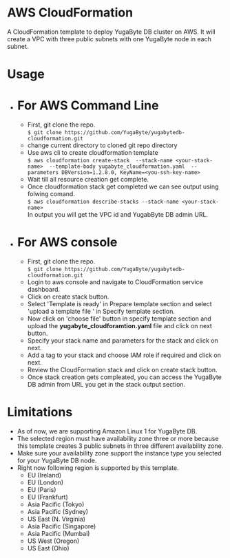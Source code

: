 # AWS CloudFormation

A CloudFormation template to deploy YugaByte DB cluster on AWS. It will create a VPC with three public subnets with one YugaByte node in each subnet. 

# Usage
- # For AWS Command Line
  - First, git clone the repo. <br/>
     ``
        $ git clone https://github.com/YugaByte/yugabytedb-cloudformation.git
    ``    
  - change current directory to cloned git repo directory
  - Use aws cli to create cloudformation template <br/> 
    `` $ aws cloudformation create-stack 
            --stack-name <your-stack-name> 
            --template-body yugabyte_cloudformation.yaml 
            --parameters DBVersion=1.2.8.0,
                      KeyName=<you-ssh-key-name>
    ``
  - Wait till all resource creation get complete.
  - Once cloudformation stack get completed we can see output using folwing comand. <br/>
    ``
        $ aws cloudformation describe-stacks --stack-name <your-stack-name>
    ``  
    In output you will get the VPC id and YugabByte DB admin URL. 
- # For AWS console 
  - First, git clone the repo. <br/>
     ``
        $ git clone https://github.com/YugaByte/yugabytedb-cloudformation.git
    ``
  - Login to aws console and navigate to CloudFormation service dashboard.
  - Click on create stack button.
  - Select 'Template is ready' in Prepare template section and select 'upload a template file ' in Specify template section.
  - Now click on 'choose file' button in specify template section and upload the **yugabyte_cloudforamtion.yaml** file and click on next button.
  -  Specify your stack name and parameters for the stack and click on next.
  -  Add a tag to your stack and choose IAM role if required and click on next.
  -  Review the CloudFormation stack and click on create stack button. 
  -  Once stack creation gets compleated, you can access the YugaByte DB admin from URL you get in the stack output section. 
 

# Limitations
- As of now, we are supporting Amazon Linux 1 for YugaByte DB.
- The selected region must have availability zone three or more because this template creates 3 public subnets in three different availability zone.
- Make sure your availability zone support the instance type you selected for your YugaByte DB node. 
- Right now following region is supported by this template. 
    - EU (Ireland)
    - EU (London)
    - EU (Paris)
    - EU (Frankfurt)
    - Asia Pacific (Tokyo)
    - Asia Pacific (Sydney)
    - US East (N. Virginia)
    - Asia Pacific (Singapore)
    - Asia Pacific (Mumbai) 
    - US West (Oregon)
    - US East (Ohio)